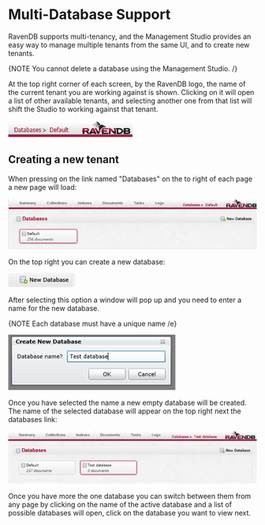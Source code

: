 # Multi-Database Support

RavenDB supports multi-tenancy, and the Management Studio provides an easy way to manage multiple tenants from the same UI, and to create new tenants.

{NOTE You cannot delete a database using the Management Studio. /}

At the top right corner of each screen, by the RavenDB logo, the name of the current tenant you are working against is shown. Clicking on it will open a list of other available tenants, and selecting another one from that list will shift the Studio to working against that tenant.

![](Images/studio_base_2.PNG)

## Creating a new tenant

When pressing on the link named "Databases" on the to right of each page a new page will load:

![Databases Fig 1](Images/studio_databases_1.PNG)

On the top right you can create a new database:

![Databases Fig 2](Images/studio_databases_2.PNG)

After selecting this option a window will pop up and you need to enter a name for the new database.

{NOTE Each database must have a unique name /e}

![Databases Fig 3](Images/studio_databases_3.PNG)

Once you have selected the name a new empty database will be created. The name of the selected database will appear on the top right next the databases link:

![Databases Fig 4](Images/studio_databases_4.PNG)

Once you have more the one database you can switch between them from any page by clicking on the name of the active database and a list of possible databases will open, click on the database you want to view next.